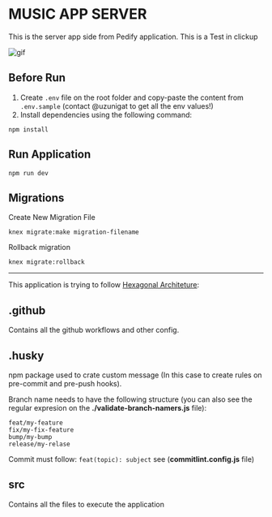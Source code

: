 # MUSIC APP SERVER

This is the server app side from Pedify application. This is a Test in clickup

![gif](https://media.giphy.com/media/tqfS3mgQU28ko/giphy.gif
)

## Before Run

1. Create `.env` file on the root folder and copy-paste the content from `.env.sample` (contact @uzunigat to get all the env values!)
2. Install dependencies using the following command: 

```console
npm install
```

## Run Application

``` console
npm run dev
```

## Migrations

Create New Migration File
```console
knex migrate:make migration-filename
```

Rollback migration
```console
knex migrate:rollback
```

---

This application is trying to follow [Hexagonal Architeture](https://netflixtechblog.com/ready-for-changes-with-hexagonal-architecture-b315ec967749
): 

## .github

Contains all the github workflows and other config.

## .husky

npm package used to crate custom message (In this case to create rules on pre-commit and pre-push hooks). 

Branch name needs to have the following structure (you can also see the regular expresion on the **./validate-branch-namers.js** file):

```
feat/my-feature
fix/my-fix-feature
bump/my-bump
release/my-relase
```

Commit must follow: `feat(topic): subject` see (**commitlint.config.js** file)

## src

Contains all the files to execute the application


